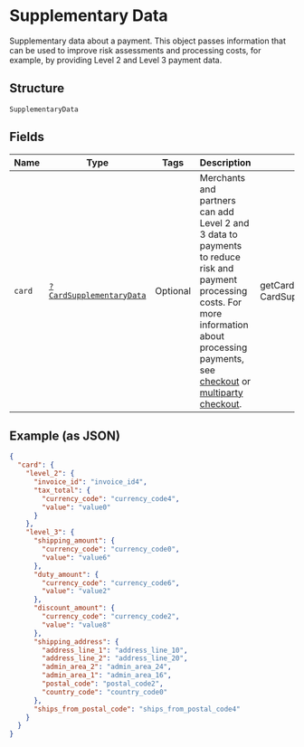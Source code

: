 
# Supplementary Data

Supplementary data about a payment. This object passes information that can be used to improve risk assessments and processing costs, for example, by providing Level 2 and Level 3 payment data.

## Structure

`SupplementaryData`

## Fields

| Name | Type | Tags | Description | Getter | Setter |
|  --- | --- | --- | --- | --- | --- |
| `card` | [`?CardSupplementaryData`](../../doc/models/card-supplementary-data.md) | Optional | Merchants and partners can add Level 2 and 3 data to payments to reduce risk and payment processing costs. For more information about processing payments, see <a href="https://developer.paypal.com/docs/checkout/advanced/processing/">checkout</a> or <a href="https://developer.paypal.com/docs/multiparty/checkout/advanced/processing/">multiparty checkout</a>. | getCard(): ?CardSupplementaryData | setCard(?CardSupplementaryData card): void |

## Example (as JSON)

```json
{
  "card": {
    "level_2": {
      "invoice_id": "invoice_id4",
      "tax_total": {
        "currency_code": "currency_code4",
        "value": "value0"
      }
    },
    "level_3": {
      "shipping_amount": {
        "currency_code": "currency_code0",
        "value": "value6"
      },
      "duty_amount": {
        "currency_code": "currency_code6",
        "value": "value2"
      },
      "discount_amount": {
        "currency_code": "currency_code2",
        "value": "value8"
      },
      "shipping_address": {
        "address_line_1": "address_line_10",
        "address_line_2": "address_line_20",
        "admin_area_2": "admin_area_24",
        "admin_area_1": "admin_area_16",
        "postal_code": "postal_code2",
        "country_code": "country_code0"
      },
      "ships_from_postal_code": "ships_from_postal_code4"
    }
  }
}
```

